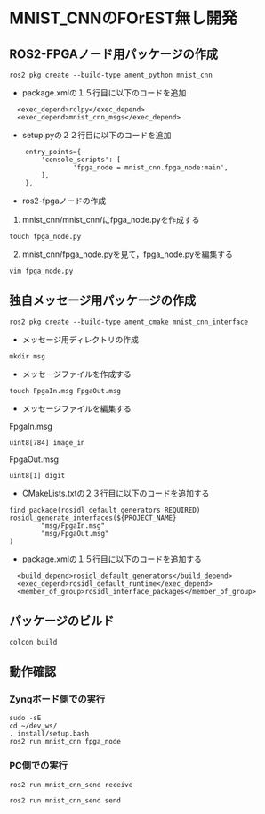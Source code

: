# MNIST_CNNのFOrEST無し開発

## ROS2-FPGAノード用パッケージの作成
`ros2 pkg create --build-type ament_python mnist_cnn`

- package.xmlの１５行目に以下のコードを追加
```
  <exec_depend>rclpy</exec_depend>
  <exec_depend>mnist_cnn_msgs</exec_depend>
```

- setup.pyの２２行目に以下のコードを追加
```
    entry_points={
        'console_scripts': [
                'fpga_node = mnist_cnn.fpga_node:main',
        ],
    },
```

- ros2-fpgaノードの作成

1. mnist_cnn/mnist_cnn/にfpga_node.pyを作成する
 
`touch fpga_node.py`

2. mnist_cnn/fpga_node.pyを見て，fpga_node.pyを編集する

`vim fpga_node.py`


## 独自メッセージ用パッケージの作成
`ros2 pkg create --build-type ament_cmake mnist_cnn_interface`

- メッセージ用ディレクトリの作成

`mkdir msg`

- メッセージファイルを作成する

`touch FpgaIn.msg FpgaOut.msg`

- メッセージファイルを編集する

FpgaIn.msg
```
uint8[784] image_in
```

FpgaOut.msg
```
uint8[1] digit
```

- CMakeLists.txtの２３行目に以下のコードを追加する
```
find_package(rosidl_default_generators REQUIRED)
rosidl_generate_interfaces(${PROJECT_NAME}
        "msg/FpgaIn.msg"
        "msg/FpgaOut.msg"
)
```

- package.xmlの１５行目に以下のコードを追加する
```
  <build_depend>rosidl_default_generators</build_depend>
  <exec_depend>rosidl_default_runtime</exec_depend>
  <member_of_group>rosidl_interface_packages</member_of_group>
```



## パッケージのビルド
`colcon build`

## 動作確認

### Zynqボード側での実行
```
sudo -sE
cd ~/dev_ws/
. install/setup.bash
ros2 run mnist_cnn fpga_node
```


### PC側での実行
```
ros2 run mnist_cnn_send receive

ros2 run mnist_cnn_send send
```
